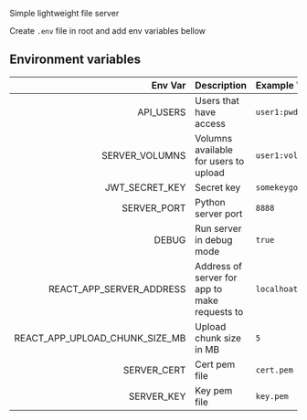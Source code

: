 Simple lightweight file server

Create `.env` file in root and add env variables bellow

## Environment variables
|                Env Var | Description                                        | Example Value          |
| ---------------------: | :------------------------------------------------- | :--------------------- |
|                  API_USERS | Users that have access                                     | `user1:pwd1,user2:pwd2`        |
|             SERVER_VOLUMNS | Volumns available for users to upload                                   | `user1:volumn1,user2:volumn2`                 |
|             JWT_SECRET_KEY | Secret key                                     | `somekeygoeshere` |
|             SERVER_PORT | Python server port                                  | `8888`                 |
|         DEBUG | Run server in debug mode                                | `true`             |
|          REACT_APP_SERVER_ADDRESS | Address of server for app to make requests to                                    | `localhoat:8888`           |
| REACT_APP_UPLOAD_CHUNK_SIZE_MB | Upload chunk size in MB | `5` |
|                   SERVER_CERT | Cert pem file | `cert.pem` |
|                   SERVER_KEY | Key pem file | `key.pem` |